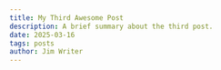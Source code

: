 ```yaml
---
title: My Third Awesome Post
description: A brief summary about the third post.
date: 2025-03-16
tags: posts
author: Jim Writer
---
```





